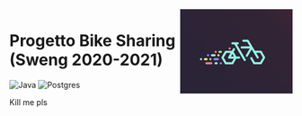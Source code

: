 <img src="progetto/img/logos/Codecycle logo.jpg" align="right" width="200" height="150" />

# Progetto Bike Sharing (Sweng 2020-2021)
![Java](https://img.shields.io/badge/java-%23ED8B00.svg?style=for-the-badge&logo=java&logoColor=white)
![Postgres](https://img.shields.io/badge/postgres-%23316192.svg?style=for-the-badge&logo=postgresql&logoColor=white)

Kill me pls
